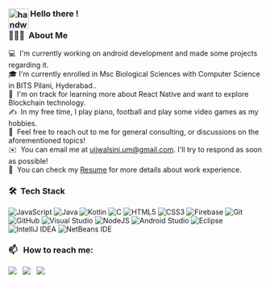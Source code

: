 


### <img alt="handwavegif" src="https://user-images.githubusercontent.com/39513876/112366216-8cfe7400-8cfe-11eb-8116-7d3dbae20e97.gif" width='40' align="left"/> Hello there !
### 👨🏻‍💻 &nbsp;About Me
💻 &nbsp;I'm currently working on android development and made some projects regarding it.\
🎓&nbsp;I'm currently enrolled in Msc Biological Sciences with Computer Science in BITS Pilani, Hyderabad..\
🌱 &nbsp;I'm on track for learning more about React Native and want to explore Blockchain technology.\
✍️ &nbsp;In my free time, I play piano, football and play some video games as my hobbies.\
💬 &nbsp;Feel free to reach out to me for general consulting, or discussions on the aforementioned topics!\
✉️ &nbsp;You can email me at ujjwalsini.um@gmail.com. I'll try to respond as soon as possible!\
📄 &nbsp;You can check my [Resume](https://drive.google.com/file/d/19v9OrBUgTTjXyWT_gz76DVhLwM-IkqCr/view?usp=sharing) for more details about work experience.


### 🛠 &nbsp;Tech Stack

![JavaScript](https://img.shields.io/badge/javascript-%23323330.svg?style=for-the-badge&logo=javascript&logoColor=%23F7DF1E)
![Java](https://img.shields.io/badge/java-%23ED8B00.svg?style=for-the-badge&logo=java&logoColor=white)
![Kotlin](https://img.shields.io/badge/kotlin-%237F52FF.svg?style=for-the-badge&logo=kotlin&logoColor=white)
![C](https://img.shields.io/badge/c-%2300599C.svg?style=for-the-badge&logo=c&logoColor=white)
![HTML5](https://img.shields.io/badge/html5-%23E34F26.svg?style=for-the-badge&logo=html5&logoColor=white)
![CSS3](https://img.shields.io/badge/css3-%231572B6.svg?style=for-the-badge&logo=css3&logoColor=white)
![Firebase](https://img.shields.io/badge/Firebase-039BE5?style=for-the-badge&logo=Firebase&logoColor=white)
![Git](https://img.shields.io/badge/git-%23F05033.svg?style=for-the-badge&logo=git&logoColor=white)
![GitHub](https://img.shields.io/badge/github-%23121011.svg?style=for-the-badge&logo=github&logoColor=white)
![Visual Studio](https://img.shields.io/badge/Visual%20Studio-5C2D91.svg?style=for-the-badge&logo=visual-studio&logoColor=white)
![NodeJS](https://img.shields.io/badge/node.js-6DA55F?style=for-the-badge&logo=node.js&logoColor=white)
![Android Studio](https://img.shields.io/badge/Android%20Studio-3DDC84.svg?style=for-the-badge&logo=android-studio&logoColor=white)
![Eclipse](https://img.shields.io/badge/Eclipse-FE7A16.svg?style=for-the-badge&logo=Eclipse&logoColor=white)
![IntelliJ IDEA](https://img.shields.io/badge/IntelliJIDEA-000000.svg?style=for-the-badge&logo=intellij-idea&logoColor=white)
![NetBeans IDE](https://img.shields.io/badge/NetBeansIDE-1B6AC6.svg?style=for-the-badge&logo=apache-netbeans-ide&logoColor=white)

### 📫 &nbsp; How to reach me:


<a href="https://www.linkedin.com/in/ujjwal-mishra-04aa50187/"><img src="https://img.shields.io/badge/linkedin-%230077B5.svg?style=for-the-badge&logo=linkedin&logoColor=white"/></a> &nbsp;
<a href="mailto:ujjwalsini.um@gmail.com"><img src="https://img.shields.io/badge/Gmail-D14836?style=for-the-badge&logo=gmail&logoColor=white" /></a> &nbsp;
<a href="https://instagram.com/ujjw.almis"><img src="https://img.shields.io/badge/Instagram-%23E4405F.svg?style=for-the-badge&logo=Instagram&logoColor=white"/></a> &nbsp;

<!--
**AbhishekSinghDhadwal/AbhishekSinghDhadwal** is a ✨ _special_ ✨ repository because its `README.md` (this file) appears on your GitHub profile.

Here are some ideas to get you started:

- 🔭 I’m currently working on ...
- 🌱 I’m currently learning ...
- 👯 I’m looking to collaborate on ...
- 🤔 I’m looking for help with ...
- 💬 Ask me about ...
- 📫 How to reach me: ...
- 😄 Pronouns: ...
- ⚡ Fun fact: ...
-->








